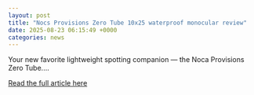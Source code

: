 ```yaml
---
layout: post
title: "Nocs Provisions Zero Tube 10x25 waterproof monocular review"
date: 2025-08-23 06:15:49 +0000
categories: news
---
```


Your new favorite lightweight spotting companion — the Noca Provisions Zero Tube....

[Read the full article here](https://www.space.com/stargazing/skywatching-kit/nocs-provisions-zero-tube-10x25-waterproof-monocular-review)
